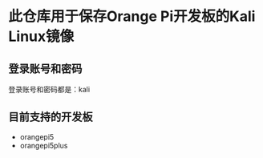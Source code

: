 # 此仓库用于保存Orange Pi开发板的Kali Linux镜像

## 登录账号和密码
登录账号和密码都是：kali

## 目前支持的开发板

- orangepi5
- orangepi5plus
